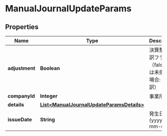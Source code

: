 

# ManualJournalUpdateParams

## Properties

Name | Type | Description | Notes
------------ | ------------- | ------------- | -------------
**adjustment** | **Boolean** | 決算整理仕訳フラグ（falseまたは未指定の場合: 日常仕訳） |  [optional]
**companyId** | **Integer** | 事業所ID | 
**details** | [**List&lt;ManualJournalUpdateParamsDetails&gt;**](ManualJournalUpdateParamsDetails.md) |  | 
**issueDate** | **String** | 発生日 (yyyy-mm-dd) | 



